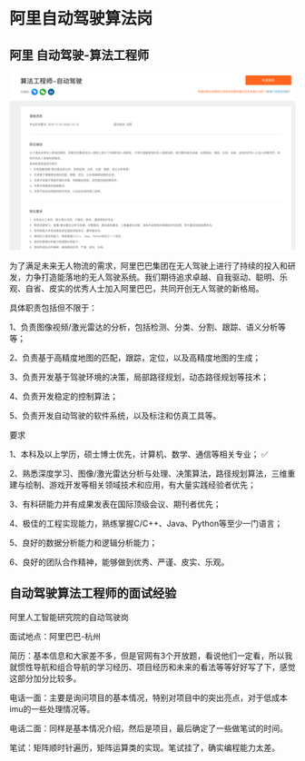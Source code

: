 # 阿里自动驾驶算法岗

## 阿里 自动驾驶-算法工程师



![1](ali_xiao.png)

为了满足未来无人物流的需求，阿里巴巴集团在无人驾驶上进行了持续的投入和研发，力争打造能落地的无人驾驶系统。我们期待追求卓越、自我驱动、聪明、乐观、自省、皮实的优秀人士加入阿里巴巴，共同开创无人驾驶的新格局。

具体职责包括但不限于： 

1、负责图像视频/激光雷达的分析，包括检测、分类、分割、跟踪、语义分析等等； 

2、负责基于高精度地图的匹配，跟踪，定位，以及高精度地图的生成； 

3、负责开发基于驾驶环境的决策，局部路径规划，动态路径规划等技术； 

4、负责开发稳定的控制算法； 

5、负责开发自动驾驶的软件系统，以及标注和仿真工具等。

要求

1、本科及以上学历，硕士博士优先，计算机、数学、通信等相关专业； ✅

2、熟悉深度学习、图像/激光雷达分析与处理、决策算法，路径规划算法，三维重建与绘制、游戏开发等相关领域技术和应用，有大量实践经验者优先； 

3、有科研能力并有成果发表在国际顶级会议、期刊者优先； 

4、极佳的工程实现能力，熟练掌握C/C++、Java、Python等至少一门语言； 

5、良好的数据分析能力和逻辑分析能力； 

6、良好的团队合作精神，能够做到优秀、严谨、皮实、乐观。



## 自动驾驶算法工程师的面试经验

阿里人工智能研究院的自动驾驶岗

面试地点：阿里巴巴-杭州

简历：基本信息和大家差不多，但是官网有3个开放题，看说他们一定看，所以我就惯性导航和组合导航的学习经历、项目经历和未来的看法等等好好写了下，感觉这部分加分比较多。

电话一面：主要是询问项目的基本情况，特别对项目中的突出亮点，对于低成本imu的一些处理情况等。

电话二面：同样是基本情况介绍，然后是项目，最后确定了一些做笔试的时间。

笔试：矩阵顺时针遍历，矩阵运算类的实现。笔试挂了，确实编程能力太差。